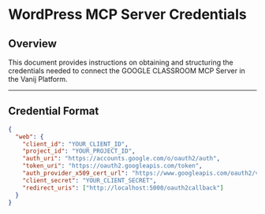 # WordPress MCP Server Credentials

## Overview
This document provides instructions on obtaining and structuring the credentials needed to connect the GOOGLE CLASSROOM  MCP Server in the Vanij Platform.

---

## Credential Format
```json
{
  "web": {
    "client_id": "YOUR_CLIENT_ID",
    "project_id": "YOUR_PROJECT_ID",
    "auth_uri": "https://accounts.google.com/o/oauth2/auth",
    "token_uri": "https://oauth2.googleapis.com/token",
    "auth_provider_x509_cert_url": "https://www.googleapis.com/oauth2/v1/certs",
    "client_secret": "YOUR_CLIENT_SECRET",
    "redirect_uris": ["http://localhost:5000/oauth2callback"]
  }
}
```

